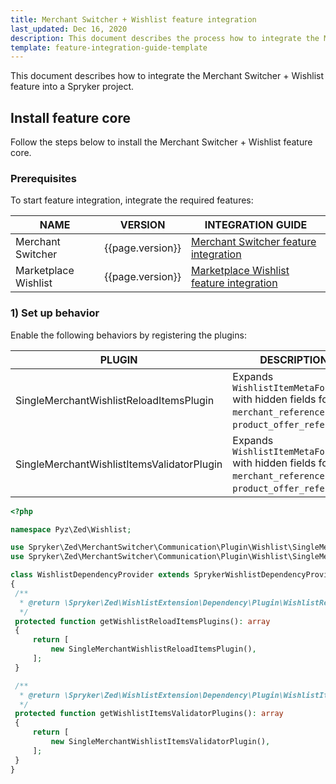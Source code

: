 ```yaml
---
title: Merchant Switcher + Wishlist feature integration
last_updated: Dec 16, 2020
description: This document describes the process how to integrate the Merchant Switcher + Wishlist feature  into a Spryker project.
template: feature-integration-guide-template
---
```


This document describes how to integrate the Merchant Switcher + Wishlist feature into a Spryker project.

## Install feature core

Follow the steps below to install the Merchant Switcher + Wishlist feature  core.

### Prerequisites

To start feature integration, integrate the required features:

| NAME | VERSION | INTEGRATION GUIDE  |
|-|-|-|
| Merchant Switcher | {{page.version}} | [Merchant Switcher feature integration](/docs/marketplace/dev/feature-integration-guides/{{page.version}}/merchant-switcher-feature-integration.html)|
| Marketplace Wishlist | {{page.version}} | [Marketplace Wishlist feature integration](/docs/marketplace/dev/feature-integration-guides/{{page.version}}/marketplace-wishlist-feature-integration.html) |

### 1) Set up behavior

Enable the following behaviors by registering the plugins:

| PLUGIN | DESCRIPTION | PREREQUISITES | NAMESPACE |
|-|-|-|-|
| SingleMerchantWishlistReloadItemsPlugin | Expands `WishlistItemMetaFormType` with hidden fields for `merchant_reference` and `product_offer_reference`. |  | Spryker\Zed\MerchantSwitcher\Communication\Plugin\Wishlist |
| SingleMerchantWishlistItemsValidatorPlugin | Expands `WishlistItemMetaFormType` with hidden fields for `merchant_reference` and `product_offer_reference`. |  | Spryker\Zed\MerchantSwitcher\Communication\Plugin\Wishlist |

```php
<?php

namespace Pyz\Zed\Wishlist;

use Spryker\Zed\MerchantSwitcher\Communication\Plugin\Wishlist\SingleMerchantWishlistItemsValidatorPlugin;
use Spryker\Zed\MerchantSwitcher\Communication\Plugin\Wishlist\SingleMerchantWishlistReloadItemsPlugin;

class WishlistDependencyProvider extends SprykerWishlistDependencyProvider
{
 /**
  * @return \Spryker\Zed\WishlistExtension\Dependency\Plugin\WishlistReloadItemsPluginInterface[]
  */
 protected function getWishlistReloadItemsPlugins(): array
 {
     return [
         new SingleMerchantWishlistReloadItemsPlugin(),
     ];
 }

 /**
  * @return \Spryker\Zed\WishlistExtension\Dependency\Plugin\WishlistItemsValidatorPluginInterface[]
  */
 protected function getWishlistItemsValidatorPlugins(): array
 {
     return [
         new SingleMerchantWishlistItemsValidatorPlugin(),
     ];
 }
}
```
